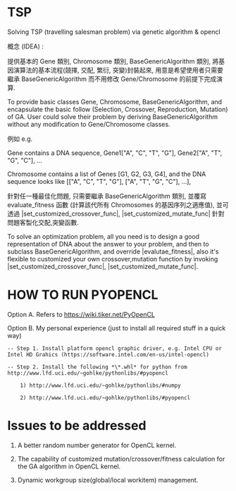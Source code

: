# TSP
Solving TSP (travelling salesman problem) via genetic algorithm &amp; opencl

概念 (IDEA) :

提供基本的 Gene 類別, Chromosome 類別, BaseGenericAlgorithm 類別,
將基因演算法的基本流程(競擇, 交配, 繁衍, 突變)封裝起來,
用意是希望使用者只需要繼承 BaseGenericAlgorithm 而不用修改 Gene/Chromosome 的前提下完成演算.

To provide basic classes Gene, Chromosome, BaseGenericAlgorithm, and encapsulate the basic follow (Selection, Crossover, Reproduction, Mutation) of GA. User could solve their problem by deriving BaseGenericAlgorithm without any modification to Gene/Chromosome classes.

例如  e.g.

Gene contains a DNA sequence, Gene1["A", "C", "T", "G"], Gene2["A", "T", "G", "C"], ...

Chromosome contains a list of Genes [G1, G2, G3, G4], and the DNA sequence looks like [["A", "C", "T", "G"], ["A", "T", "G", "C"], ...],

針對任一種最佳化問題, 只需要繼承 BaseGenericAlgorithm 類別, 並覆寫 evaluate_fitness 函數 (計算該代所有 Chromosomes 的基因序列之適應值), 並可透過 |set_customized_crossover_func|, |set_customized_mutate_func| 針對問題客製化交配,突變函數.

To solve an optimization problem, all you need is to design a good representation of DNA about the answer to your problem, and then to subclass BaseGenericAlgorithm, and override |evalutae_fitness|, also it's flexible to customized your own crossover,mutation function by invoking |set_customized_crossover_func|, |set_customized_mutate_func|.


# HOW TO RUN PYOPENCL

Option A. Refers to https://wiki.tiker.net/PyOpenCL

Option B. My personal experience (just to install all required stuff in a quick way)

    -- Step 1. Install platform opencl graphic driver, e.g. Intel CPU or Intel HD Grahics (https://software.intel.com/en-us/intel-opencl)

    -- Step 2. Install the following *\*.whl* for python from http://www.lfd.uci.edu/~gohlke/pythonlibs/#pyopencl
    
        1) http://www.lfd.uci.edu/~gohlke/pythonlibs/#numpy
        
        2) http://www.lfd.uci.edu/~gohlke/pythonlibs/#pyopencl
     
# Issues to be addressed

1. A better random number generator for OpenCL kernel.

2. The capability of customized mutation/crossover/fitness calculation for the GA algorithm in OpenCL kernel.

3. Dynamic workgroup size(global/local workitem) management.
